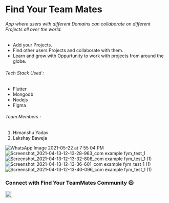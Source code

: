 # Find Your Team Mates
######  App where users with different Domains can collaborate on different Projects all over the world.
- Add your Projects.
- Find other users Projects and collaborate with them.
- Learn and grow with Oppurtunity to work with projects from around the globe.


###### Tech Stack Used :
- Flutter
- Mongodb
- Nodejs
- Figma

###### Team Members :
1. Himanshu Yadav
2. Lakshay Baweja



![WhatsApp Image 2021-05-22 at 7 55 04 PM](https://user-images.githubusercontent.com/49179641/119230082-54311e80-bb38-11eb-9a9d-8a7d28582f4b.png)
![Screenshot_2021-04-13-12-13-28-963_com example fym_test_1](https://user-images.githubusercontent.com/49179641/119230762-3dd89200-bb3b-11eb-8902-47f47c3f458c.png)
![Screenshot_2021-04-13-12-13-32-808_com example fym_test_1 (1)](https://user-images.githubusercontent.com/49179641/119230788-55b01600-bb3b-11eb-931e-3615fcbfa67e.png)
![Screenshot_2021-04-13-12-13-36-601_com example fym_test_1 (1)](https://user-images.githubusercontent.com/49179641/119230807-66f92280-bb3b-11eb-86ba-aaf2b325f73d.png)
![Screenshot_2021-04-13-12-13-40-096_com example fym_test_1 (1)](https://user-images.githubusercontent.com/49179641/119230823-77110200-bb3b-11eb-9b1c-9c3925ba1811.png)








### Connect with Find Your TeamMates Community :smiley:
<a href="https://t.me/joinchat/b7cnwd5xqkQwMjM1">
  <img align="left" alt="Himanshu Yadav Twitter" width="21px" src="https://image.flaticon.com/icons/png/512/2111/2111646.png" />
</a>



